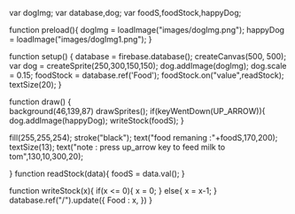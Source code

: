 var dogImg;
var database,dog;
var foodS,foodStock,happyDog;

function preload(){
dogImg = loadImage("images/dogImg.png");
happyDog = loadImage("images/dogImg1.png");
}

function setup() {
  database = firebase.database();
	createCanvas(500, 500);
var dog = createSprite(250,300,150,150);
 dog.addImage(dogImg);
 dog.scale = 0.15;
  foodStock = database.ref('Food');
    foodStock.on("value",readStock);
    textSize(20);
}


function draw() {  
background(46,139,87)
drawSprites();
if(keyWentDown(UP_ARROW)){
  dog.addImage(happyDog);
  writeStock(foodS);
}
 
  fill(255,255,254);
  stroke("black");
  text("food remaning :"+foodS,170,200);
  textSize(13);
  text("note : press up_arrow key to feed milk to tom",130,10,300,20);

}
function readStock(data){
  foodS = data.val();
  }
  
  function writeStock(x){
    if(x <= 0){
      x = 0;
    }
    else{
      x = x-1;
    }
      database.ref("/").update({
        Food : x,
      })
    }
